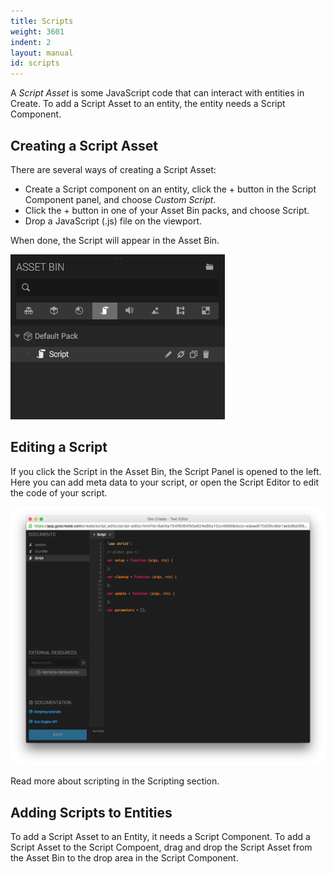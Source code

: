 ```yaml
---
title: Scripts
weight: 3601
indent: 2
layout: manual
id: scripts
---
```

A *Script Asset* is some JavaScript code that can interact with entities in Create. To add a Script Asset to an entity, the entity needs a Script Component.

## Creating a Script Asset

There are several ways of creating a Script Asset:

* Create a Script component on an entity, click the + button in the Script Component panel, and choose *Custom Script*.
* Click the + button in one of your Asset Bin packs, and choose Script.
* Drop a JavaScript (.js) file on the viewport.

When done, the Script will appear in the Asset Bin.

![Adding an existing script to a script component](script-in-assetbin.png)

## Editing a Script

If you click the Script in the Asset Bin, the Script Panel is opened to the left. Here you can add meta data to your script, or open the Script Editor to edit the code of your script.

![Script editor](script-editor.png)

Read more about scripting in the Scripting section.

## Adding Scripts to Entities

To add a Script Asset to an Entity, it needs a Script Component. To add a Script Asset to the Script Compoent, drag and drop the Script Asset from the Asset Bin to the drop area in the Script Component.